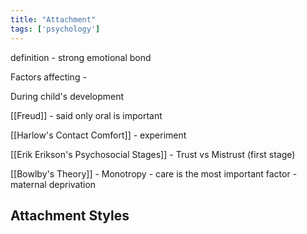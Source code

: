 ```yaml
---
title: "Attachment"
tags: ['psychology']
---
```


definition - strong emotional bond


Factors affecting - 


During child's development

[[Freud]] - said only oral is important

[[Harlow's Contact Comfort]] - experiment 

[[Erik Erikson's Psychosocial Stages]] - Trust vs Mistrust (first stage)

[[Bowlby's Theory]] - Monotropy - care is the most important factor - maternal deprivation 


## Attachment Styles


